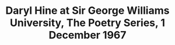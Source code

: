 ---
layout: manifest
title: Daryl Hine at Sir George Williams University, The Poetry Series, 1 December
  1967
manifest_name: daryl-hine-at-sir-george-williams-university-the-poetry-series-1-december-1967

---